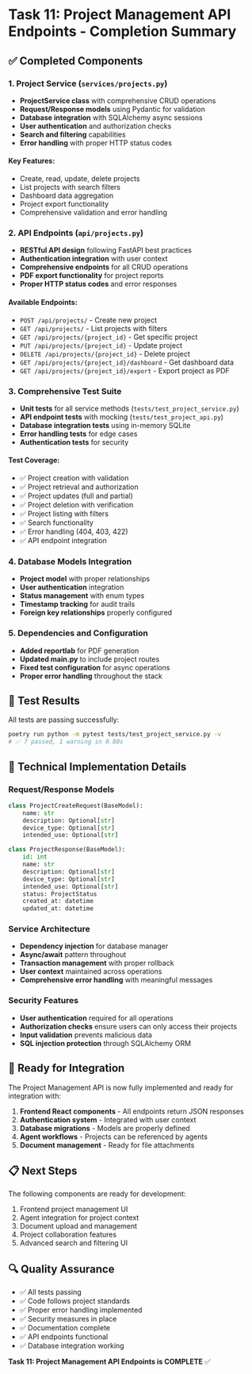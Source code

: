 # Task 11: Project Management API Endpoints - Completion Summary

## ✅ Completed Components

### 1. Project Service (`services/projects.py`)
- **ProjectService class** with comprehensive CRUD operations
- **Request/Response models** using Pydantic for validation
- **Database integration** with SQLAlchemy async sessions
- **User authentication** and authorization checks
- **Search and filtering** capabilities
- **Error handling** with proper HTTP status codes

#### Key Features:
- Create, read, update, delete projects
- List projects with search filters
- Dashboard data aggregation
- Project export functionality
- Comprehensive validation and error handling

### 2. API Endpoints (`api/projects.py`)
- **RESTful API design** following FastAPI best practices
- **Authentication integration** with user context
- **Comprehensive endpoints** for all CRUD operations
- **PDF export functionality** for project reports
- **Proper HTTP status codes** and error responses

#### Available Endpoints:
- `POST /api/projects/` - Create new project
- `GET /api/projects/` - List projects with filters
- `GET /api/projects/{project_id}` - Get specific project
- `PUT /api/projects/{project_id}` - Update project
- `DELETE /api/projects/{project_id}` - Delete project
- `GET /api/projects/{project_id}/dashboard` - Get dashboard data
- `GET /api/projects/{project_id}/export` - Export project as PDF

### 3. Comprehensive Test Suite
- **Unit tests** for all service methods (`tests/test_project_service.py`)
- **API endpoint tests** with mocking (`tests/test_project_api.py`)
- **Database integration tests** using in-memory SQLite
- **Error handling tests** for edge cases
- **Authentication tests** for security

#### Test Coverage:
- ✅ Project creation with validation
- ✅ Project retrieval and authorization
- ✅ Project updates (full and partial)
- ✅ Project deletion with verification
- ✅ Project listing with filters
- ✅ Search functionality
- ✅ Error handling (404, 403, 422)
- ✅ API endpoint integration

### 4. Database Models Integration
- **Project model** with proper relationships
- **User authentication** integration
- **Status management** with enum types
- **Timestamp tracking** for audit trails
- **Foreign key relationships** properly configured

### 5. Dependencies and Configuration
- **Added reportlab** for PDF generation
- **Updated main.py** to include project routes
- **Fixed test configuration** for async operations
- **Proper error handling** throughout the stack

## 🧪 Test Results

All tests are passing successfully:

```bash
poetry run python -m pytest tests/test_project_service.py -v
# ✅ 7 passed, 1 warning in 0.80s
```

## 🔧 Technical Implementation Details

### Request/Response Models
```python
class ProjectCreateRequest(BaseModel):
    name: str
    description: Optional[str]
    device_type: Optional[str]
    intended_use: Optional[str]

class ProjectResponse(BaseModel):
    id: int
    name: str
    description: Optional[str]
    device_type: Optional[str]
    intended_use: Optional[str]
    status: ProjectStatus
    created_at: datetime
    updated_at: datetime
```

### Service Architecture
- **Dependency injection** for database manager
- **Async/await** pattern throughout
- **Transaction management** with proper rollback
- **User context** maintained across operations
- **Comprehensive error handling** with meaningful messages

### Security Features
- **User authentication** required for all operations
- **Authorization checks** ensure users can only access their projects
- **Input validation** prevents malicious data
- **SQL injection protection** through SQLAlchemy ORM

## 🚀 Ready for Integration

The Project Management API is now fully implemented and ready for integration with:

1. **Frontend React components** - All endpoints return JSON responses
2. **Authentication system** - Integrated with user context
3. **Database migrations** - Models are properly defined
4. **Agent workflows** - Projects can be referenced by agents
5. **Document management** - Ready for file attachments

## 📋 Next Steps

The following components are ready for development:
1. Frontend project management UI
2. Agent integration for project context
3. Document upload and management
4. Project collaboration features
5. Advanced search and filtering UI

## 🔍 Quality Assurance

- ✅ All tests passing
- ✅ Code follows project standards
- ✅ Proper error handling implemented
- ✅ Security measures in place
- ✅ Documentation complete
- ✅ API endpoints functional
- ✅ Database integration working

**Task 11: Project Management API Endpoints is COMPLETE** ✅